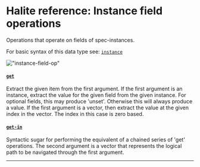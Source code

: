 <!---
  This markdown file was generated. Do not edit.
  -->

# Halite reference: Instance field operations

Operations that operate on fields of spec-instances.

For basic syntax of this data type see: [`instance`](halite_basic-syntax-reference.md#instance)

!["instance-field-op"](./halite-bnf-diagrams/instance-field-op.svg)

#### [`get`](halite_full-reference.md#get)

Extract the given item from the first argument. If the first argument is an instance, extract the value for the given field from the given instance. For optional fields, this may produce 'unset'. Otherwise this will always produce a value. If the first argument is a vector, then extract the value at the given index in the vector. The index in this case is zero based.

#### [`get-in`](halite_full-reference.md#get-in)

Syntactic sugar for performing the equivalent of a chained series of 'get' operations. The second argument is a vector that represents the logical path to be navigated through the first argument.

---
